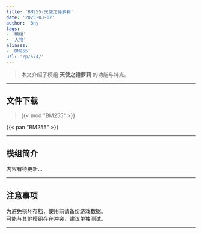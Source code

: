 ```yaml
---
title: 'BM255-天使之锤萝莉'
date: '2025-03-07'
author: 'Bny'
tags:
- '模组'
- '人物'
aliases:
- 'BM255'
url: '/p/574/'
---
```


> 本文介绍了模组 **天使之锤萝莉** 的功能与特点。

---

## 文件下载  

> {{< mod "BM255" >}}  

{{< pan "BM255" >}}  

---

## 模组简介

>  
内容有待更新...  

---

## 注意事项

>  
为避免损坏存档，使用前请备份游戏数据。  
可能与其他模组存在冲突，建议单独测试。  

---

